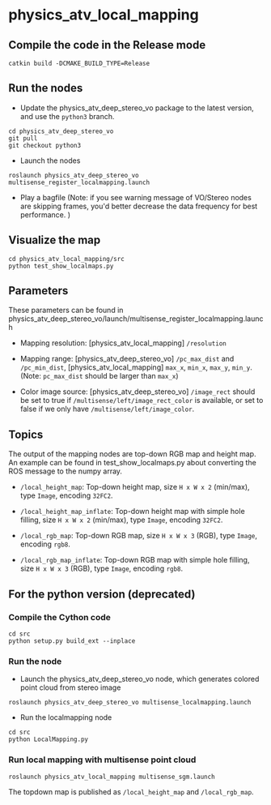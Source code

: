 # physics_atv_local_mapping

## Compile the code in the Release mode
```
catkin build -DCMAKE_BUILD_TYPE=Release
```

## Run the nodes
- Update the physics_atv_deep_stereo_vo package to the latest version, and use the `python3` branch. 
```
cd physics_atv_deep_stereo_vo
git pull
git checkout python3
```

- Launch the nodes
```
roslaunch physics_atv_deep_stereo_vo multisense_register_localmapping.launch
```

- Play a bagfile (Note: if you see warning message of VO/Stereo nodes are skipping frames, you'd better decrease the data frequency for best performance. )

## Visualize the map
```
cd physics_atv_local_mapping/src
python test_show_localmaps.py
```

## Parameters
These parameters can be found in physics_atv_deep_stereo_vo/launch/multisense_register_localmapping.launch

- Mapping resolution: [physics_atv_local_mapping] `/resolution`

- Mapping range: [physics_atv_deep_stereo_vo] `/pc_max_dist` and `/pc_min_dist`, [physics_atv_local_mapping] `max_x`, `min_x`, `max_y`, `min_y`. (Note: `pc_max_dist` should be larger than `max_x`) 

- Color image source: [physics_atv_deep_stereo_vo] `/image_rect` should be set to true if `/multisense/left/image_rect_color` is available, or set to false if we only have `/multisense/left/image_color`. 

## Topics
The output of the mapping nodes are top-down RGB map and height map. An example can be found in test_show_localmaps.py about converting the ROS message to the numpy array. 

- `/local_height_map`: Top-down height map, size `H x W x 2` (min/max), type `Image`, encoding `32FC2`. 

- `/local_height_map_inflate`: Top-down height map with simple hole filling, size `H x W x 2` (min/max), type `Image`, encoding `32FC2`. 

- `/local_rgb_map`: Top-down RGB map, size `H x W x 3` (RGB), type `Image`, encoding `rgb8`. 

- `/local_rgb_map_inflate`: Top-down RGB map with simple hole filling, size `H x W x 3` (RGB), type `Image`, encoding `rgb8`. 


## For the python version (deprecated)

### Compile the Cython code
```
cd src
python setup.py build_ext --inplace
```

### Run the node
- Launch the physics_atv_deep_stereo_vo node, which generates colored point cloud from stereo image
```
roslaunch physics_atv_deep_stereo_vo multisense_localmapping.launch
```

- Run the localmapping node
```
cd src
python LocalMapping.py
```

### Run local mapping with multisense point cloud
```
roslaunch physics_atv_local_mapping multisense_sgm.launch
```

The topdown map is published as `/local_height_map` and `/local_rgb_map`. 